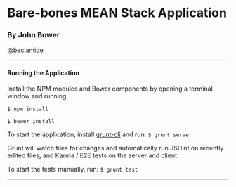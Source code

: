 # Bare-bones MEAN Stack Application
### By John Bower
[@beclamide](http://www.twitter.com/beclamide)

---

#### Running the Application



Install the NPM modules and Bower components by opening a terminal window and running:

`$ npm install`

`$ bower install`

To start the application, install [grunt-cli](http://gruntjs.com/getting-started) and run:
`$ grunt serve`

Grunt will watch files for changes and automatically run JSHint on recently edited files, and Karma / E2E tests on the server and client.

To start the tests manually, run:
`$ grunt test`

---
